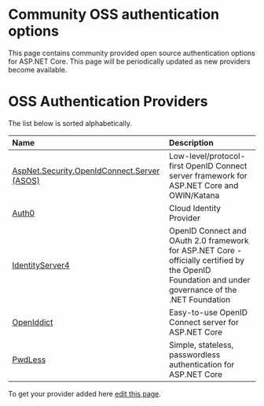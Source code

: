 # Community OSS authentication options

This page contains community provided open source authentication options for ASP.NET Core. This page will be periodically updated as new providers become available.

# OSS Authentication Providers

The list below is sorted alphabetically.

| Name | Description |
|:--------------|:------------------|
| [AspNet.Security.OpenIdConnect.Server (ASOS)](https://github.com/aspnet-contrib/AspNet.Security.OpenIdConnect.Server) | Low-level/protocol-first OpenID Connect server framework for ASP.NET Core and OWIN/Katana |
| [Auth0](https://auth0.com/) | Cloud Identity Provider  |
| [IdentityServer4](https://identityserver.io/) | OpenID Connect and OAuth 2.0 framework for ASP.NET Core - officially certified by the OpenID Foundation and under governance of the .NET Foundation |
| [OpenIddict](https://github.com/openiddict/openiddict-core) | Easy-to-use OpenID Connect server for ASP.NET Core  |
| [PwdLess](https://github.com/pwdless/pwdless) | Simple, stateless, passwordless authentication for ASP.NET Core  |

To get your provider added here [edit this page](https://github.com/aspnet/Docs/edit/master/aspnetcore/security/authentication/community.md).
